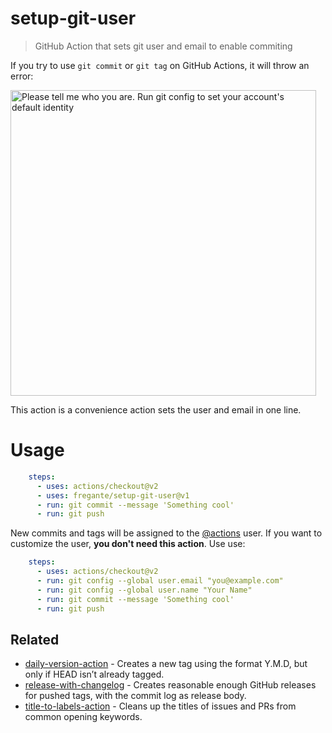# setup-git-user

> GitHub Action that sets git user and email to enable commiting

If you try to use `git commit` or `git tag` on GitHub Actions, it will throw an error:

<img src="https://user-images.githubusercontent.com/1402241/96522622-59905880-1239-11eb-9993-07b64bebb282.png" alt="Please tell me who you are. Run git config to set your account's default identity" width="489">

This action is a convenience action sets the user and email in one line.

# Usage

```yaml
    steps:
      - uses: actions/checkout@v2
      - uses: fregante/setup-git-user@v1
      - run: git commit --message 'Something cool'
      - run: git push
```

New commits and tags will be assigned to the [@actions](https://github.com/actions) user. If you want to customize the user, **you don't need this action**. Use use:

```yaml
    steps:
      - uses: actions/checkout@v2
      - run: git config --global user.email "you@example.com"
      - run: git config --global user.name "Your Name"
      - run: git commit --message 'Something cool'
      - run: git push
```

## Related

- [daily-version-action](https://github.com/fregante/daily-version-action) - Creates a new tag using the format Y.M.D, but only if HEAD isn’t already tagged.
- [release-with-changelog](https://github.com/notlmn/release-with-changelog) - Creates reasonable enough GitHub releases for pushed tags, with the commit log as release body.
- [title-to-labels-action](https://github.com/fregante/title-to-labels-action) - Cleans up the titles of issues and PRs from common opening keywords.
